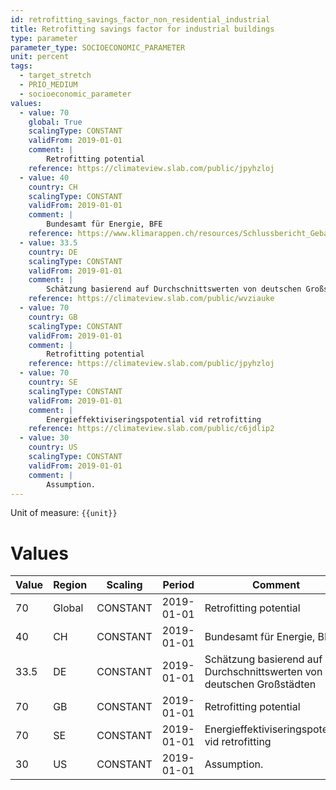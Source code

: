 ```yaml
---
id: retrofitting_savings_factor_non_residential_industrial
title: Retrofitting savings factor for industrial buildings
type: parameter
parameter_type: SOCIOECONOMIC_PARAMETER
unit: percent
tags:
  - target_stretch
  - PRIO_MEDIUM
  - socioeconomic_parameter
values:
  - value: 70
    global: True
    scalingType: CONSTANT
    validFrom: 2019-01-01
    comment: |
        Retrofitting potential
    reference: https://climateview.slab.com/public/jpyhzloj
  - value: 40
    country: CH
    scalingType: CONSTANT
    validFrom: 2019-01-01
    comment: |
        Bundesamt für Energie, BFE
    reference: https://www.klimarappen.ch/resources/Schlussbericht_Gebaeudeprogramm.pdf#page=47
  - value: 33.5
    country: DE
    scalingType: CONSTANT
    validFrom: 2019-01-01
    comment: |
        Schätzung basierend auf Durchschnittswerten von deutschen Großstädten
    reference: https://climateview.slab.com/public/wvziauke
  - value: 70
    country: GB
    scalingType: CONSTANT
    validFrom: 2019-01-01
    comment: |
        Retrofitting potential
    reference: https://climateview.slab.com/public/jpyhzloj
  - value: 70
    country: SE
    scalingType: CONSTANT
    validFrom: 2019-01-01
    comment: |
        Energieffektiviseringspotential vid retrofitting
    reference: https://climateview.slab.com/public/c6jdlip2
  - value: 30
    country: US
    scalingType: CONSTANT
    validFrom: 2019-01-01
    comment: |
        Assumption.
---
```



Unit of measure: `{{unit}}`


# Values


| Value | Region | Scaling | Period | Comment | Reference |
|-------|--------|---------|--------|---------|-----------|
| 70 | Global | CONSTANT | 2019-01-01 | Retrofitting potential | https://climateview.slab.com/public/jpyhzloj |
| 40 | CH | CONSTANT | 2019-01-01 | Bundesamt für Energie, BFE | https://www.klimarappen.ch/resources/Schlussbericht_Gebaeudeprogramm.pdf#page=47 |
| 33.5 | DE | CONSTANT | 2019-01-01 | Schätzung basierend auf Durchschnittswerten von deutschen Großstädten | https://climateview.slab.com/public/wvziauke |
| 70 | GB | CONSTANT | 2019-01-01 | Retrofitting potential | https://climateview.slab.com/public/jpyhzloj |
| 70 | SE | CONSTANT | 2019-01-01 | Energieffektiviseringspotential vid retrofitting | https://climateview.slab.com/public/c6jdlip2 |
| 30 | US | CONSTANT | 2019-01-01 | Assumption. |  |


